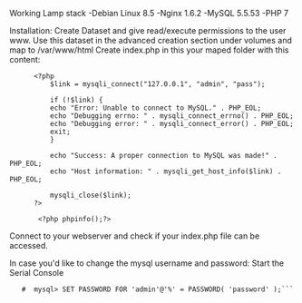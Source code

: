 Working Lamp stack
-Debian Linux 8.5
-Nginx 1.6.2
-MySQL 5.5.53
-PHP 7 

Installation:
Create Dataset and give read/execute permissions to the user www.
Use this dataset in the advanced creation section under volumes and map to /var/www/html
Create index.php in this your maped folder with this content:
```
      <?php
          $link = mysqli_connect("127.0.0.1", "admin", "pass");

          if (!$link) {
          echo "Error: Unable to connect to MySQL." . PHP_EOL;
          echo "Debugging errno: " . mysqli_connect_errno() . PHP_EOL;
          echo "Debugging error: " . mysqli_connect_error() . PHP_EOL;
          exit;
          }

          echo "Success: A proper connection to MySQL was made!" . PHP_EOL;
          echo "Host information: " . mysqli_get_host_info($link) . PHP_EOL;

          mysqli_close($link);
      ?>

       <?php phpinfo();?>
 ```      
Connect to your webserver and check if your index.php file can be accessed.

In case you'd like to change the mysql username and password:
Start the Serial Console
 ```# mysql
    #  mysql> SET PASSWORD FOR 'admin'@'%' = PASSWORD( 'password' );```

